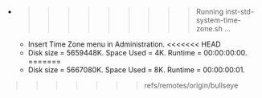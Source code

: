 * >>>>>>>>> Running inst-std-system-time-zone.sh ...
  * Insert Time Zone menu in Administration.
<<<<<<< HEAD
  * Disk size = 5659448K. Space Used = 4K. Runtime = 00:00:00:00.
=======
  * Disk size = 5667080K. Space Used = 8K. Runtime = 00:00:00:01.
>>>>>>> refs/remotes/origin/bullseye
